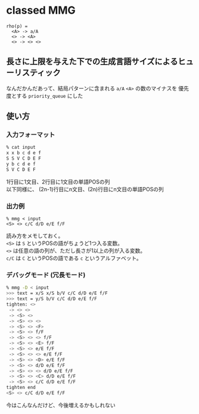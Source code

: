 # classed MMG


```
rho(p) =
  <A> -> a/A
  <> -> <A>
  <> -> <> <>
```

## 長さに上限を与えた下での生成言語サイズによるヒューリスティック

なんだかんだあって、結局パターンに含まれる `a/A` `<A>` の数のマイナスを
優先度とする `priority_queue` にした

## 使い方

### 入力フォーマット

```bash
% cat input
x x b c d e f
S S V C D E F
y b c d e f
S V C D E F
```

1行目に1文目、2行目に1文目の単語POSの列  
以下同様に、
(2n-1)行目にn文目、(2n)行目にn文目の単語POSの列

### 出力例

```
% mmg < input
<S> <> c/C d/D e/E f/F
```

読み方をメモしておく。  
`<S>` は `S` というPOSの語がちょうど1つ入る変数。  
`<>` は任意の語の列が、ただし長さが1以上の列が入る変数。  
`c/C` は `C` というPOSの語である `c` というアルファベット。  


### デバッグモード (冗長モード)

```bash
% mmg -D < input
>>> text = x/S x/S b/V c/C d/D e/E f/F
>>> text = y/S b/V c/C d/D e/E f/F
tighten: <>
 -> <> <>
 -> <S> <>
 -> <S> <> <>
 -> <S> <> <F>
 -> <S> <> f/F
 -> <S> <> <> f/F
 -> <S> <> <E> f/F
 -> <S> <> e/E f/F
 -> <S> <> <> e/E f/F
 -> <S> <> <D> e/E f/F
 -> <S> <> d/D e/E f/F
 -> <S> <> <> d/D e/E f/F
 -> <S> <> <C> d/D e/E f/F
 -> <S> <> c/C d/D e/E f/F
tighten end
<S> <> c/C d/D e/E f/F
```

今はこんなんだけど、今後増えるかもしれない


